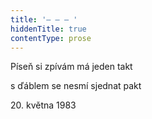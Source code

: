 ```yaml
---
title: '– – – '
hiddenTitle: true
contentType: prose
---
```


Píseň si zpívám má jeden takt

s ďáblem se nesmí sjednat pakt

20\. května 1983
